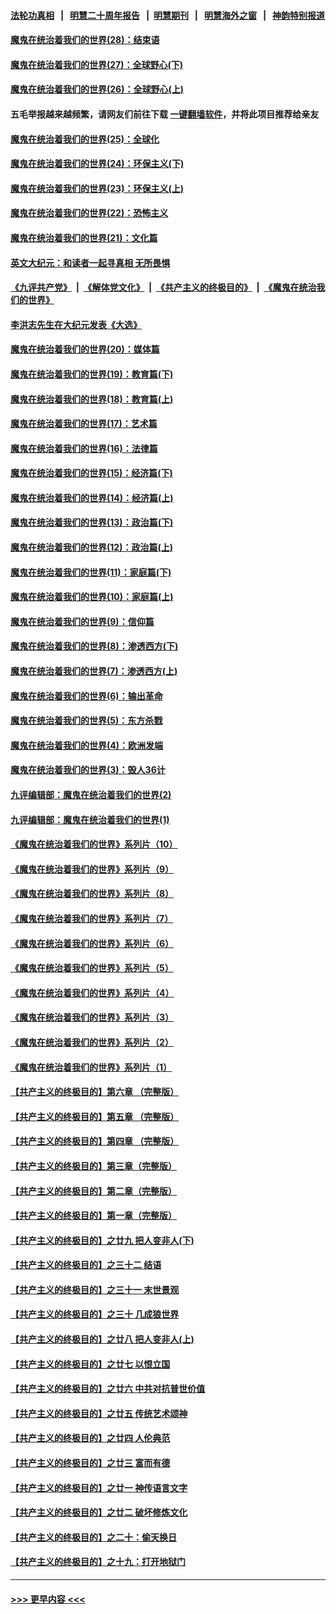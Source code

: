 #### [法轮功真相](https://github.com/gfw-breaker/truth/blob/master/README.md?t=0) &nbsp;&nbsp;|&nbsp;&nbsp; [明慧二十周年报告](https://github.com/gfw-breaker/mh-reports/blob/master/README.md?t=0) &nbsp;&nbsp;|&nbsp;&nbsp;[明慧期刊](https://github.com/gfw-breaker/mh-qikan) &nbsp;&nbsp;|&nbsp;&nbsp; [明慧海外之窗](https://github.com/gfw-breaker/mh-news/blob/master/README.md?t=0) &nbsp;&nbsp;|&nbsp;&nbsp; [神韵特别报道](https://github.com/gfw-breaker/mh-news/blob/master/shenyun.md?t=0)
#### [魔鬼在统治着我们的世界(28)：结束语](../pages/nsc422/n10936246.md?t=07060802) 
#### [魔鬼在统治着我们的世界(27)：全球野心(下)](../pages/nsc422/n10928319.md?t=07060802) 
#### [魔鬼在统治着我们的世界(26)：全球野心(上)](../pages/nsc422/n10900318.md?t=07060802) 
#### 五毛举报越来越频繁，请网友们前往下载 [一键翻墙软件](https://github.com/gfw-breaker/ssr-accounts)，并将此项目推荐给亲友
#### [魔鬼在统治着我们的世界(25)：全球化](../pages/nsc422/n10788205.md?t=07060802) 
#### [魔鬼在统治着我们的世界(24)：环保主义(下)](../pages/nsc422/n10695307.md?t=07060802) 
#### [魔鬼在统治着我们的世界(23)：环保主义(上)](../pages/nsc422/n10688613.md?t=07060802) 
#### [魔鬼在统治着我们的世界(22)：恐怖主义](../pages/nsc422/n10614727.md?t=07060802) 
#### [魔鬼在统治着我们的世界(21)：文化篇](../pages/nsc422/n10597706.md?t=07060802) 
#### [英文大纪元：和读者一起寻真相 无所畏惧](../pages/nsc422/n12542027.md?t=07060802) 
#### [《九评共产党》](https://github.com/begood0513/9ping.md/blob/master/README.md) &nbsp;|&nbsp; [《解体党文化》](../../../../jtdwh.md/blob/master/README.md)  &nbsp;|&nbsp; [《共产主义的终极目的》](../../../../gczydzjmd.md/blob/master/README.md) &nbsp;|&nbsp; [《魔鬼在统治我们的世界》](../../../../mgztzwmdsj.md/blob/master/README.md) 
#### [李洪志先生在大纪元发表《大选》](../pages/nsc422/n12534746.md?t=07060802) 
#### [魔鬼在统治着我们的世界(20)：媒体篇](../pages/nsc422/n10586579.md?t=07060802) 
#### [魔鬼在统治着我们的世界(19)：教育篇(下)](../pages/nsc422/n10564808.md?t=07060802) 
#### [魔鬼在统治着我们的世界(18)：教育篇(上)](../pages/nsc422/n10526970.md?t=07060802) 
#### [魔鬼在统治着我们的世界(17)：艺术篇](../pages/nsc422/n10499093.md?t=07060802) 
#### [魔鬼在统治着我们的世界(16)：法律篇](../pages/nsc422/n10485969.md?t=07060802) 
#### [魔鬼在统治着我们的世界(15)：经济篇(下)](../pages/nsc422/n10469975.md?t=07060802) 
#### [魔鬼在统治着我们的世界(14)：经济篇(上)](../pages/nsc422/n10457370.md?t=07060802) 
#### [魔鬼在统治着我们的世界(13)：政治篇(下)](../pages/nsc422/n10448270.md?t=07060802) 
#### [魔鬼在统治着我们的世界(12)：政治篇(上)](../pages/nsc422/n10444576.md?t=07060802) 
#### [魔鬼在统治着我们的世界(11)：家庭篇(下)](../pages/nsc422/n10440961.md?t=07060802) 
#### [魔鬼在统治着我们的世界(10)：家庭篇(上)](../pages/nsc422/n10435448.md?t=07060802) 
#### [魔鬼在统治着我们的世界(9)：信仰篇](../pages/nsc422/n10432159.md?t=07060802) 
#### [魔鬼在统治着我们的世界(8)：渗透西方(下)](../pages/nsc422/n10429603.md?t=07060802) 
#### [魔鬼在统治着我们的世界(7)：渗透西方(上)](../pages/nsc422/n10426013.md?t=07060802) 
#### [魔鬼在统治着我们的世界(6)：输出革命](../pages/nsc422/n10421536.md?t=07060802) 
#### [魔鬼在统治着我们的世界(5)：东方杀戮](../pages/nsc422/n10417707.md?t=07060802) 
#### [魔鬼在统治着我们的世界(4)：欧洲发端](../pages/nsc422/n10414890.md?t=07060802) 
#### [魔鬼在统治着我们的世界(3)：毁人36计](../pages/nsc422/n10411583.md?t=07060802) 
#### [九评编辑部：魔鬼在统治着我们的世界(2)](../pages/nsc422/n10410036.md?t=07060802) 
#### [九评编辑部：魔鬼在统治着我们的世界(1)](../pages/nsc422/n10406825.md?t=07060802) 
#### [《魔鬼在统治着我们的世界》系列片（10）](../pages/nsc422/n12292670.md?t=07060802) 
#### [《魔鬼在统治着我们的世界》系列片（9）](../pages/nsc422/n12290859.md?t=07060802) 
#### [《魔鬼在统治着我们的世界》系列片（8）](../pages/nsc422/n12287445.md?t=07060802) 
#### [《魔鬼在统治着我们的世界》系列片（7）](../pages/nsc422/n12283425.md?t=07060802) 
#### [《魔鬼在统治着我们的世界》系列片（6）](../pages/nsc422/n12282314.md?t=07060802) 
#### [《魔鬼在统治着我们的世界》系列片（5）](../pages/nsc422/n12281419.md?t=07060802) 
#### [《魔鬼在统治着我们的世界》系列片（4）](../pages/nsc422/n12274024.md?t=07060802) 
#### [《魔鬼在统治着我们的世界》系列片（3）](../pages/nsc422/n12271322.md?t=07060802) 
#### [《魔鬼在统治着我们的世界》系列片（2）](../pages/nsc422/n12269049.md?t=07060802) 
#### [《魔鬼在统治着我们的世界》系列片（1）](../pages/nsc422/n12267575.md?t=07060802) 
#### [【共产主义的终极目的】第六章 （完整版）](../pages/nsc422/n11428913.md?t=07060802) 
#### [【共产主义的终极目的】第五章 （完整版）](../pages/nsc422/n11428912.md?t=07060802) 
#### [【共产主义的终极目的】第四章 （完整版）](../pages/nsc422/n11428907.md?t=07060802) 
#### [【共产主义的终极目的】第三章（完整版）](../pages/nsc422/n11428848.md?t=07060802) 
#### [【共产主义的终极目的】第二章（完整版）](../pages/nsc422/n11428831.md?t=07060802) 
#### [【共产主义的终极目的】第一章（完整版）](../pages/nsc422/n11417651.md?t=07060802) 
#### [【共产主义的终极目的】之廿九 把人变非人(下)](../pages/nsc422/n11344140.md?t=07060802) 
#### [【共产主义的终极目的】之三十二 结语](../pages/nsc422/n11360535.md?t=07060802) 
#### [【共产主义的终极目的】之三十一 末世景观](../pages/nsc422/n11351129.md?t=07060802) 
#### [【共产主义的终极目的】之三十 几成狼世界](../pages/nsc422/n11348280.md?t=07060802) 
#### [【共产主义的终极目的】之廿八 把人变非人(上)](../pages/nsc422/n11340492.md?t=07060802) 
#### [【共产主义的终极目的】之廿七 以恨立国](../pages/nsc422/n11336944.md?t=07060802) 
#### [【共产主义的终极目的】之廿六 中共对抗普世价值](../pages/nsc422/n11324785.md?t=07060802) 
#### [【共产主义的终极目的】之廿五 传统艺术颂神](../pages/nsc422/n11296396.md?t=07060802) 
#### [【共产主义的终极目的】之廿四 人伦典范](../pages/nsc422/n11296397.md?t=07060802) 
#### [【共产主义的终极目的】之廿三 富而有德](../pages/nsc422/n11283598.md?t=07060802) 
#### [【共产主义的终极目的】之廿一 神传语言文字](../pages/nsc422/n11263265.md?t=07060802) 
#### [【共产主义的终极目的】之廿二 破坏修炼文化](../pages/nsc422/n11245728.md?t=07060802) 
#### [【共产主义的终极目的】之二十：偷天换日](../pages/nsc422/n11238846.md?t=07060802) 
#### [【共产主义的终极目的】之十九：打开地狱门](../pages/nsc422/n11206376.md?t=07060802) 

----
#### [ >>> 更早内容 <<< ](../indexes/nsc422-earlier.md)
